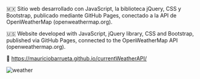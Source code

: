 🇲🇽 Sitio web desarrollado con JavaScript, la biblioteca jQuery, CSS y Bootstrap, publicado mediante GitHub Pages, conectado a la API de OpenWeatherMap (openweathermap.org).

🇺🇸 Website developed with JavaScript, jQuery library, CSS and Bootstrap, published via GitHub Pages, connected to the OpenWeatherMap API (openweathermap.org).

🔗 https://mauriciobarrueta.github.io/currentWeatherAPI/

![weather](https://github.com/user-attachments/assets/39df73d7-b01e-4c6a-85a5-975d43a418bf)

